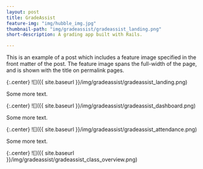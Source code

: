 ```yaml
---
layout: post
title: GradeAssist
feature-img: "img/hubble_img.jpg"
thumbnail-path: "img/gradeassist/gradeassist_landing.png"
short-description: A grading app built with Rails.

---
```

This is an example of a post which includes a feature image specified in the front matter of the post. The feature image spans the full-width of the page, and is shown with the title on permalink pages.

{:.center}
![]({{ site.baseurl }}/img/gradeassist/gradeassist_landing.png)

Some more text.

{:.center}
![]({{ site.baseurl }}/img/gradeassist/gradeassist_dashboard.png)

Some more text.

{:.center}
![]({{ site.baseurl }}/img/gradeassist/gradeassist_attendance.png)

Some more text.

{:.center}
![]({{ site.baseurl }}/img/gradeassist/gradeassist_class_overview.png)
